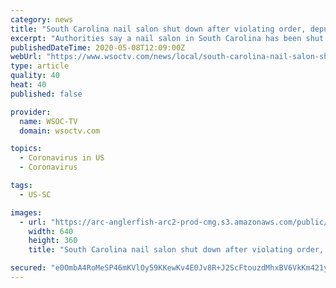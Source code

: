 ```yaml
---
category: news
title: "South Carolina nail salon shut down after violating order, deputies say"
excerpt: "Authorities say a nail salon in South Carolina has been shut down after it was caught operating amid the state’s closure of close-contact businesses during the coronavirus pandemic."
publishedDateTime: 2020-05-08T12:09:00Z
webUrl: "https://www.wsoctv.com/news/local/south-carolina-nail-salon-shut-down-after-violating-order-deputies-say/KXXOPZZTLNDM7AD54MF3OZGGZM/"
type: article
quality: 40
heat: 40
published: false

provider:
  name: WSOC-TV
  domain: wsoctv.com

topics:
  - Coronavirus in US
  - Coronavirus

tags:
  - US-SC

images:
  - url: "https://arc-anglerfish-arc2-prod-cmg.s3.amazonaws.com/public/QGDEGQFRC5EFZITVZLL4HSEIU4.JPG"
    width: 640
    height: 360
    title: "South Carolina nail salon shut down after violating order, deputies say"

secured: "e0OmbA4RoMeSP46mKVlOy59KKewKv4E0Jv8R+J2ScFtouzdMhxBV6VkKm421y0wRlcFx8ZH9t72+9udjdaMKEugxwSuweQBJjCqdTxaJRZELzbdlXutRBRXHY2ffKooCdkSR3nwnImTukbuF0+0S1Cf8XFRZjRIsSVkHWnuAmbViDrpipfuaXdu+RE8iHW0gd48k3B19LtUVKxnPM4cljiKREK2/t6KKxJM/xPS+lWHrSTYEPOw3rgoBMVzoaho6gBCYT7ni9jiCFadWuNCeyqsTV+2iRkIqieCCip/4sf3x7PCI/apDi3YdDTbkn3Jv;iay2jlSzpX9XH3LKrKxnvg=="
---
```



